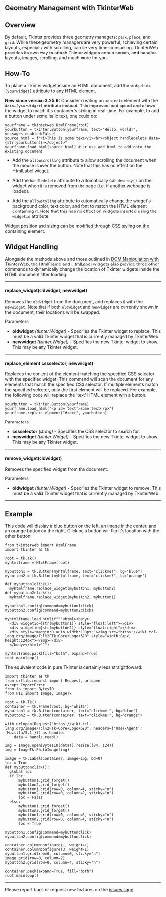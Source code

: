 ## Geometry Management with TkinterWeb

## Overview
By default, Tkinter provides three geometry managers: `pack`, `place`, and `grid`. While these geometry managers are very powerful, achieving certain layouts, especially with scrolling, can be very time-consuming. TkinterWeb provides its own way to attach Tkinter widgets onto a screen, and handles layouts, images, scrolling, and much more for you. 

## How-To
To place a Tkinter widget inside an HTML document, add the `widgetid=[yourwidget]` attribute to any HTML element. 


**New since version 3.25.9:** Consider creating an `<object>` element with the `data=[yourwidget]` attribute instead. This improves load speed and allows the widget to match it's container's styling in real-time. For example, to add a button under some italic text, one could do:

```
yourframe = tkinterweb.HtmlFrame(root)
yourbutton = tkinter.Button(yourframe, text="Hello, world!", messages_enabled=False)
source_html = f"<i>This is some text</i><br><object handledelete data={str(yourbutton)}></object>"
yourframe.load_html(source_html) # or use add_html to add onto the existing document
```
  
- Add the `allowscrolling` attribute to allow scrolling the document when the mouse is over the button. Note that this has no effect on the HtmlLabel widget.

- Add the `handledelete` attribute to automatically call `destroy()` on the widget when it is removed from the page (i.e. if another webpage is loaded).

- Add the `allowstyling` attribute to automatically change the widget's background color, text color, and font to match the HTML element containing it. Note that this has no effect on widgets inserted using the `widgetid` attribute.

Widget position and sizing can be modified through CSS styling on the containing element.

## Widget Handling
Alongside the methods above and those outlined in [DOM Manipulation with TkinterWeb](/docs/DOM.md), the [HtmlFrame](HTMLFRAME.md) and [HtmlLabel](HTMLLABEL.md) widgets also provide three other commands to dynamically change the location of Tkinter widgets inside the HTML document after loading:

---

#### **replace_widget**(oldwidget, newwidget)
Removes the `oldwidget` from the document, and replaces it with the `newwidget`. Note that if both `oldwidget` and `newwidget` are currently shown in the document, their locations will be swapped.

Parameters
* **oldwidget** *(tkinter.Widget)* - Specifies the Tkinter widget to replace. This must be a valid Tkinter widget that is currently managed by TkinterWeb.
* **newwidget** *(tkinter.Widget)* - Specifies the new Tkinter widget to show. This may be any Tkinter widget.

---

#### **replace_element**(cssselector, newwidget)
Replaces the content of the element matching the specified CSS selector with the specified widget. This command will scan the document for any elements that match the specified CSS selector. If multiple elements match the specified selector, only the first element will be replaced. For example, the following code will replace the 'text' HTML element with a button. 
```
yourbutton = tkinter.Button(yourframe)
yourframe.load_html("<p id='text'>some text</p>")
yourframe.replace_element("#text", yourbutton)
```
Parameters
* **cssselector** *(string)* - Specifies the CSS selector to search for.
* **newwidget** *(tkinter.Widget)* - Specifies the new Tkinter widget to show. This may be any Tkinter widget.

---

#### **remove_widget**(oldwidget)
Removes the specified widget from the document. 

Parameters
* **oldwidget** *(tkinter.Widget)* - Specifies the Tkinter widget to remove. This must be a valid Tkinter widget that is currently managed by TkinterWeb.

---

## Example
This code will display a blue button on the left, an image in the center, and an orange button on the right. Clicking a button will flip it's location with the other button:
```
from tkinterweb import HtmlFrame
import tkinter as tk

root = tk.Tk()
myhtmlframe = HtmlFrame(root)

mybutton1 = tk.Button(myhtmlframe, text="clickme!", bg="blue")
mybutton2 = tk.Button(myhtmlframe, text="clickme!", bg="orange")

def mybutton1click():
  myhtmlframe.replace_widget(mybutton1, mybutton2)
def mybutton2click():
  myhtmlframe.replace_widget(mybutton2, mybutton1)
 
mybutton1.config(command=mybutton1click)
mybutton2.config(command=mybutton2click)

myhtmlframe.load_html(f"""<html><body>
  <div widgetid={str(mybutton1)} style="float:left"></div>
  <div widgetid={str(mybutton2)} style="float:right"></div>
  <div style="margin:0 auto;width:100px;"><img src="https://wiki.tcl-lang.org/image/Tcl%2FTk+Core+Logo+520" style="width:84px; height:124px"></img></div>
  </body></html>""")

myhtmlframe.pack(fill="both", expand=True)
root.mainloop()
```
The equivalent code in pure Tkinter is certainly less straightfoward:

```
import tkinter as tk
from urllib.request import Request, urlopen
except ImportError
from io import BytesIO
from PIL import Image, ImageTk

root = tk.Tk()
container = tk.Frame(root, bg="white")
mybutton1 = tk.Button(container, text="clickme!", bg="blue")
mybutton2 = tk.Button(container, text="clickme!", bg="orange")

with urlopen(Request("https://wiki.tcl-lang.org/image/Tcl%2FTk+Core+Logo+520", headers={'User-Agent': 'Mozilla/5.1'})) as handle:
    data = handle.read()

img = Image.open(BytesIO(data)).resize((84, 124))
img = ImageTk.PhotoImage(img)

image = tk.Label(container, image=img, bd=0)
loc = True
def mybuttonclick():
  global loc
  if loc:
      mybutton1.grid_forget()
      mybutton2.grid_forget()
      mybutton1.grid(row=0, column=4, sticky="n")
      mybutton2.grid(row=0, column=0, sticky="n")
      loc = False
  else:
      mybutton1.grid_forget()
      mybutton2.grid_forget()
      mybutton1.grid(row=0, column=0, sticky="n")
      mybutton2.grid(row=0, column=4, sticky="n")
      loc = True
 
mybutton1.config(command=mybuttonclick)
mybutton2.config(command=mybuttonclick)

container.columnconfigure(1, weight=1)
container.columnconfigure(3, weight=1)
mybutton1.grid(row=0, column=0, sticky="n")
image.grid(row=0, column=2)
mybutton2.grid(row=0, column=4, sticky="n")

container.pack(expand=True, fill="both")
root.mainloop()
```

---

Please report bugs or request new features on the [issues page](https://github.com/Andereoo/TkinterWeb/issues).
